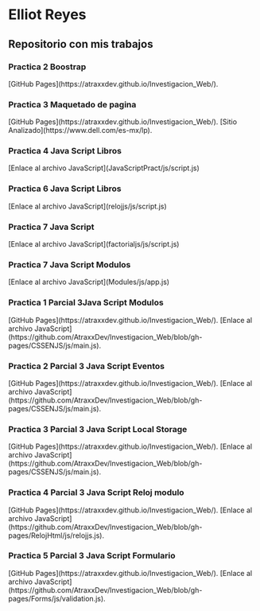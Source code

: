 <h1> Elliot Reyes </h1>
<h2> Repositorio con mis trabajos</h2>
<h3>Practica 2 Boostrap</h3>
[GitHub Pages](https://atraxxdev.github.io/Investigacion_Web/).
<h3>Practica 3 Maquetado de pagina</h3>
[GitHub Pages](https://atraxxdev.github.io/Investigacion_Web/).
[Sitio Analizado](https://www.dell.com/es-mx/lp).


<h3>Practica 4 Java Script Libros</h3>
[Enlace al archivo JavaScript](JavaScriptPract/js/script.js)

<h3>Practica 6 Java Script Libros</h3>
[Enlace al archivo JavaScript](relojjs/js/script.js)
<h3>Practica 7 Java Script </h3>
[Enlace al archivo JavaScript](factorialjs/js/script.js)
<h3>Practica 7 Java Script Modulos</h3>
[Enlace al archivo JavaScript](Modules/js/app.js)

<h3>Practica 1  Parcial 3Java Script Modulos</h3>
[GitHub Pages](https://atraxxdev.github.io/Investigacion_Web/).
[Enlace al archivo JavaScript](https://github.com/AtraxxDev/Investigacion_Web/blob/gh-pages/CSSENJS/js/main.js).

<h3>Practica 2  Parcial 3 Java Script Eventos</h3>
[GitHub Pages](https://atraxxdev.github.io/Investigacion_Web/).
[Enlace al archivo JavaScript](https://github.com/AtraxxDev/Investigacion_Web/blob/gh-pages/CSSENJS/js/main.js).

<h3>Practica 3  Parcial 3 Java Script Local Storage</h3>
[GitHub Pages](https://atraxxdev.github.io/Investigacion_Web/).
[Enlace al archivo JavaScript](https://github.com/AtraxxDev/Investigacion_Web/blob/gh-pages/CSSENJS/js/main.js).

<h3>Practica 4  Parcial 3 Java Script Reloj modulo </h3>
[GitHub Pages](https://atraxxdev.github.io/Investigacion_Web/).
[Enlace al archivo JavaScript](https://github.com/AtraxxDev/Investigacion_Web/blob/gh-pages/RelojHtml/js/relojjs.js).

<h3>Practica 5  Parcial 3 Java Script Formulario </h3>
[GitHub Pages](https://atraxxdev.github.io/Investigacion_Web/).
[Enlace al archivo JavaScript](https://github.com/AtraxxDev/Investigacion_Web/blob/gh-pages/Forms/js/validation.js).


